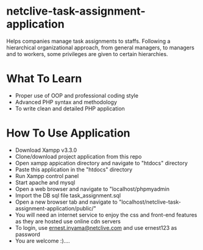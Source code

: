 # netclive-task-assignment-application
Helps companies manage task assignments to staffs. Following a hierarchical organizational approach, from general managers, to managers and to workers, some privileges are given to certain hierarchies.

# What To Learn
* Proper use of OOP and professional coding style
* Advanced PHP syntax and methodology
* To write clean and detailed PHP application

# How To Use Application
* Download Xampp v3.3.0
* Clone/download project application from this repo
* Open xampp appication directory and navigate to "htdocs" directory
* Paste this application in the "htdocs" directory
* Run Xampp control panel
* Start apache and mysql
* Open a web browser and navigate to "localhost/phpmyadmin
* Import the DB sql file task_assignment.sql
* Open a new browser tab and navigate to "localhost/netclive-task-assignment-application/public/"
* You will need an internet service to enjoy the css and front-end features as they are hosted use online cdn servers
* To login, use ernest.inyama@netclive.com and use ernest123 as password 
* You are welcome :)....
